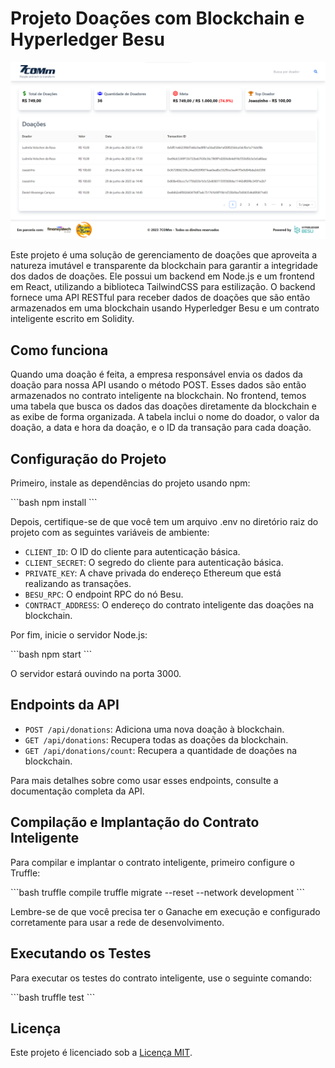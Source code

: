 # Projeto Doações com Blockchain e Hyperledger Besu

![Frontend do Projeto](./7comm-febraban.png)

Este projeto é uma solução de gerenciamento de doações que aproveita a natureza imutável e transparente da blockchain para garantir a integridade dos dados de doações. Ele possui um backend em Node.js e um frontend em React, utilizando a biblioteca TailwindCSS para estilização. O backend fornece uma API RESTful para receber dados de doações que são então armazenados em uma blockchain usando Hyperledger Besu e um contrato inteligente escrito em Solidity.

## Como funciona

Quando uma doação é feita, a empresa responsável envia os dados da doação para nossa API usando o método POST. Esses dados são então armazenados no contrato inteligente na blockchain. No frontend, temos uma tabela que busca os dados das doações diretamente da blockchain e as exibe de forma organizada. A tabela inclui o nome do doador, o valor da doação, a data e hora da doação, e o ID da transação para cada doação.

## Configuração do Projeto

Primeiro, instale as dependências do projeto usando npm:

\`\`\`bash
npm install
\`\`\`

Depois, certifique-se de que você tem um arquivo .env no diretório raiz do projeto com as seguintes variáveis de ambiente:

- `CLIENT_ID`: O ID do cliente para autenticação básica.
- `CLIENT_SECRET`: O segredo do cliente para autenticação básica.
- `PRIVATE_KEY`: A chave privada do endereço Ethereum que está realizando as transações.
- `BESU_RPC`: O endpoint RPC do nó Besu.
- `CONTRACT_ADDRESS`: O endereço do contrato inteligente das doações na blockchain.

Por fim, inicie o servidor Node.js:

\`\`\`bash
npm start
\`\`\`

O servidor estará ouvindo na porta 3000.

## Endpoints da API

- `POST /api/donations`: Adiciona uma nova doação à blockchain.
- `GET /api/donations`: Recupera todas as doações da blockchain.
- `GET /api/donations/count`: Recupera a quantidade de doações na blockchain.

Para mais detalhes sobre como usar esses endpoints, consulte a documentação completa da API.

## Compilação e Implantação do Contrato Inteligente

Para compilar e implantar o contrato inteligente, primeiro configure o Truffle:

\`\`\`bash
truffle compile
truffle migrate --reset --network development
\`\`\`

Lembre-se de que você precisa ter o Ganache em execução e configurado corretamente para usar a rede de desenvolvimento.

## Executando os Testes

Para executar os testes do contrato inteligente, use o seguinte comando:

\`\`\`bash
truffle test
\`\`\`

## Licença

Este projeto é licenciado sob a [Licença MIT](LICENSE).
